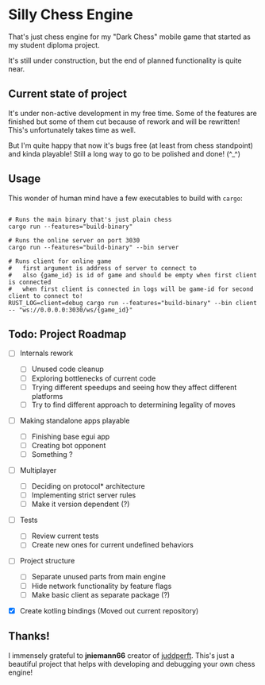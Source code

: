 # Silly Chess Engine

That's just chess engine for my "Dark Chess" mobile game that started as my student diploma project.

It's still under construction, but the end of planned functionality is quite near.


## Current state of project

It's under non-active development in my free time. Some of the features are finished but some of them cut because of rework and will be rewritten! This's unfortunately takes time as well.

But I'm quite happy that now it's bugs free (at least from chess standpoint) and kinda playable! Still a long way to go to be polished and done! (^_^)

## Usage

This wonder of human mind have a few executables to build with `cargo`:
```Shell

# Runs the main binary that's just plain chess
cargo run --features="build-binary"

# Runs the online server on port 3030
cargo run --features="build-binary" --bin server

# Runs client for online game
#   first argument is address of server to connect to
#   also {game_id} is id of game and should be empty when first client is connected
#   when first client is connected in logs will be game-id for second client to connect to!
RUST_LOG=client=debug cargo run --features="build-binary" --bin client -- "ws://0.0.0.0:3030/ws/{game_id}"

```

## Todo: Project Roadmap
 - [ ] Internals rework
   - [ ] Unused code cleanup
   - [ ] Exploring bottlenecks of current code
   - [ ] Trying different speedups and seeing how they affect different platforms
   - [ ] Try to find different approach to determining legality of moves
 - [ ] Making standalone apps playable
   - [ ] Finishing base egui app
   - [ ] Creating bot opponent
   - [ ] Something ?
 - [ ] Multiplayer
   - [ ] Deciding on protocol* architecture
   - [ ] Implementing strict server rules
   - [ ] Make it version dependent (?)
 - [ ] Tests
   - [ ] Review current tests
   - [ ] Create new ones for current undefined behaviors
 - [ ] Project structure
   - [ ] Separate unused parts from main engine
   - [ ] Hide network functionality by feature flags
   - [ ] Make basic client as separate package (?)
 - [X] Create kotling bindings (Moved out current repository)


## Thanks!

I immensely grateful to **jniemann66** creator of [juddperft](https://github.com/jniemann66/juddperft). This's just a beautiful project that helps with developing and debugging your own chess engine!

